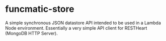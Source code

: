 # funcmatic-store
A simple synchronous JSON datastore API intended to be used in a Lambda Node environment. Essentially a very simple API client for RESTHeart (MongoDB HTTP Server).
